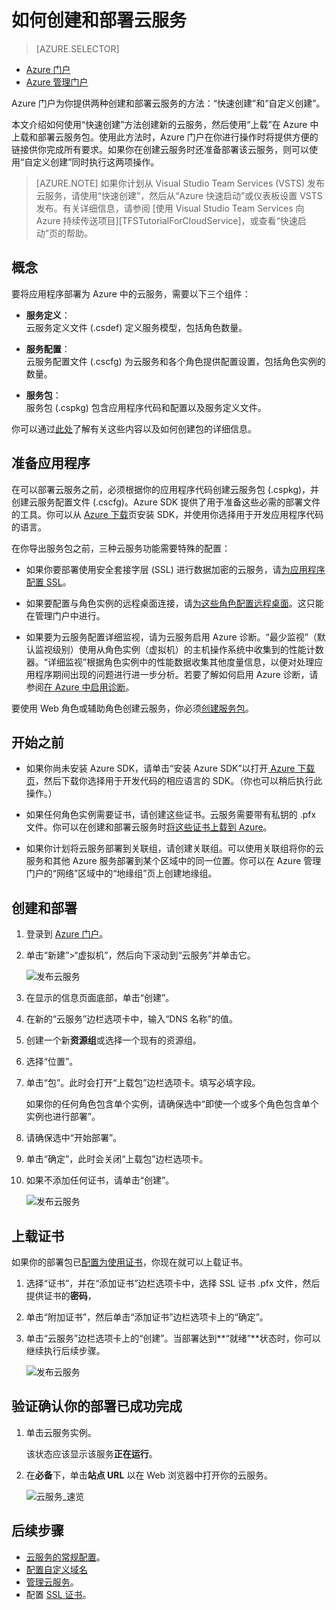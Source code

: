 <properties
	pageTitle="如何创建和部署云服务 | Azure"
	description="了解如何使用 Azure 门户创建和部署云服务。"
	services="cloud-services"
	documentationCenter=""
	authors="Thraka"
	manager="timlt"
	editor=""/>

<tags
	ms.service="cloud-services"
	ms.date="04/15/2016"
	wacn.date="05/31/2016"/>




# 如何创建和部署云服务

> [AZURE.SELECTOR]
- [Azure 门户](/documentation/articles/cloud-services-how-to-create-deploy-portal/)
- [Azure 管理门户](/documentation/articles/cloud-services-how-to-create-deploy/)

Azure 门户为你提供两种创建和部署云服务的方法：“快速创建”和“自定义创建”。

本文介绍如何使用“快速创建”方法创建新的云服务，然后使用“上载”在 Azure 中上载和部署云服务包。使用此方法时，Azure 门户在你进行操作时将提供方便的链接供你完成所有要求。如果你在创建云服务时还准备部署该云服务，则可以使用“自定义创建”同时执行这两项操作。

> [AZURE.NOTE] 如果你计划从 Visual Studio Team Services (VSTS) 发布云服务，请使用“快速创建”，然后从“Azure 快速启动”或仪表板设置 VSTS 发布。有关详细信息，请参阅 [使用 Visual Studio Team Services 向 Azure 持续传送项目][TFSTutorialForCloudService]，或查看“快速启动”页的帮助。

## 概念
要将应用程序部署为 Azure 中的云服务，需要以下三个组件：

- **服务定义**：  
  云服务定义文件 (.csdef) 定义服务模型，包括角色数量。

- **服务配置**：  
  云服务配置文件 (.cscfg) 为云服务和各个角色提供配置设置，包括角色实例的数量。

- **服务包**：  
  服务包 (.cspkg) 包含应用程序代码和配置以及服务定义文件。

你可以通过[此处](/documentation/articles/cloud-services-model-and-package/)了解有关这些内容以及如何创建包的详细信息。

## 准备应用程序
在可以部署云服务之前，必须根据你的应用程序代码创建云服务包 (.cspkg)，并创建云服务配置文件 (.cscfg)。Azure SDK 提供了用于准备这些必需的部署文件的工具。你可以从 [Azure 下载](/downloads)页安装 SDK，并使用你选择用于开发应用程序代码的语言。

在你导出服务包之前，三种云服务功能需要特殊的配置：

- 如果你要部署使用安全套接字层 (SSL) 进行数据加密的云服务，请[为应用程序配置 SSL](/documentation/articles/cloud-services-configure-ssl-certificate-portal/#modify)。

- 如果要配置与角色实例的远程桌面连接，请[为这些角色配置远程桌面](/documentation/articles/cloud-services-role-enable-remote-desktop/)。这只能在管理门户中进行。

- 如果要为云服务配置详细监视，请为云服务启用 Azure 诊断。“最少监视”（默认监视级别）使用从角色实例（虚拟机）的主机操作系统中收集到的性能计数器。“详细监视”根据角色实例中的性能数据收集其他度量信息，以便对处理应用程序期间出现的问题进行进一步分析。若要了解如何启用 Azure 诊断，请参阅[在 Azure 中启用诊断](/documentation/articles/cloud-services-dotnet-diagnostics/)。

要使用 Web 角色或辅助角色创建云服务，你必须[创建服务包](/documentation/articles/cloud-services-model-and-package/#servicepackagecspkg)。

## 开始之前

- 如果你尚未安装 Azure SDK，请单击“安装 Azure SDK”以打开[ Azure 下载页](/downloads)，然后下载你选择用于开发代码的相应语言的 SDK。（你也可以稍后执行此操作。）

- 如果任何角色实例需要证书，请创建这些证书。云服务需要带有私钥的 .pfx 文件。你可以在创建和部署云服务时[将这些证书上载到 Azure]()。

- 如果你计划将云服务部署到关联组，请创建关联组。可以使用关联组将你的云服务和其他 Azure 服务部署到某个区域中的同一位置。你可以在 Azure 管理门户的“网络”区域中的“地缘组”页上创建地缘组。


## 创建和部署

1. 登录到 [Azure 门户](https://portal.azure.cn)。
2. 单击“新建”>“虚拟机”，然后向下滚动到“云服务”并单击它。

    ![发布云服务](./media/cloud-services-how-to-create-deploy-portal/create-cloud-service.png)

3. 在显示的信息页面底部，单击“创建”。
4. 在新的“云服务”边栏选项卡中，输入“DNS 名称”的值。
5. 创建一个新**资源组**或选择一个现有的资源组。
6. 选择“位置”。
7. 单击“包”。此时会打开“上载包”边栏选项卡。填写必填字段。  

     如果你的任何角色包含单个实例，请确保选中“即使一个或多个角色包含单个实例也进行部署”。

8. 请确保选中“开始部署”。
9. 单击“确定”，此时会关闭“上载包”边栏选项卡。
10. 如果不添加任何证书，请单击“创建”。

    ![发布云服务](./media/cloud-services-how-to-create-deploy-portal/select-package.png)

## 上载证书

如果你的部署包已[配置为使用证书](/documentation/articles/cloud-services-configure-ssl-certificate-portal/#modify)，你现在就可以上载证书。

1. 选择“证书”，并在“添加证书”边栏选项卡中，选择 SSL 证书 .pfx 文件，然后提供证书的**密码**，
2. 单击“附加证书”，然后单击“添加证书”边栏选项卡上的“确定”。
3. 单击“云服务”边栏选项卡上的“创建”。当部署达到**“就绪”**状态时，你可以继续执行后续步骤。

    ![发布云服务](./media/cloud-services-how-to-create-deploy-portal/attach-cert.png)


## 验证确认你的部署已成功完成

1. 单击云服务实例。

	该状态应该显示该服务**正在运行**。

2. 在**必备**下，单击**站点 URL** 以在 Web 浏览器中打开你的云服务。

    ![云服务\_速览](./media/cloud-services-how-to-create-deploy-portal/running.png)

## 后续步骤

* [云服务的常规配置](/documentation/articles/cloud-services-how-to-configure-portal/)。
* [配置自定义域名](/documentation/articles/cloud-services-custom-domain-name-portal/)
* [管理云服务](/documentation/articles/cloud-services-how-to-manage-portal/)。
* 配置 [SSL 证书](/documentation/articles/cloud-services-configure-ssl-certificate-portal/)。

<!---HONumber=Mooncake_0523_2016-->
